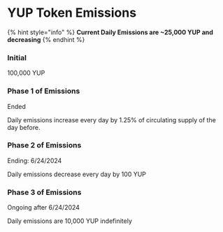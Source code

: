 # YUP Token Emissions

{% hint style="info" %}
**Current Daily Emissions are \~25,000 YUP and decreasing**
{% endhint %}

###

### Initial

100,000 YUP

### Phase 1 of Emissions

Ended

Daily emissions increase every day by 1.25% of circulating supply of the day before.&#x20;

### Phase 2 of Emissions

Ending: 6/24/2024

Daily emissions decrease every day by 100 YUP

### Phase 3 of Emissions

Ongoing after 6/24/2024

Daily emissions are 10,000 YUP indefinitely

